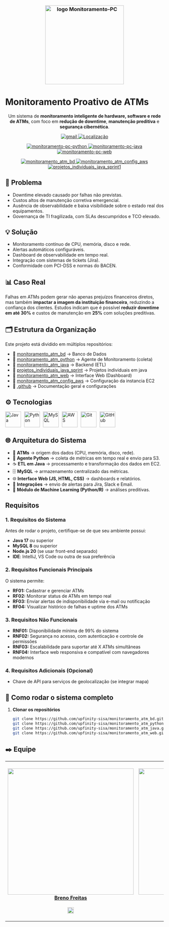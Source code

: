<h3 align="center">
  <img src="../assets/logo_up.jpg" alt="logo Monitoramento-PC" width="250">
</h3>

# Monitoramento Proativo de ATMs
<p align="center">
  Um sistema de <b>monitoramento inteligente de hardware, software e rede de ATMs</b>, com foco em <b>redução de downtime</b>, <b>manutenção preditiva</b> e <b>segurança cibernética</b>.
</p>


<p align="center">
    <a href="mailto:Upfinity_ATM@sptech">
        <img 
            alt="gmail" 
            title="Link para enviar um email" 
            src="https://custom-icon-badges.demolab.com/badge/-Upfinity_ATM@sptech-red?style=for-the-badge&logo=mention&logoColor=white"
        />
    </a> 
     <a href="https://www.bing.com/maps?q=S%C3%A3o+Paulo&satid=id.sid%3Ac6cf2f6e-626c-4267-ae48-9e13ea74d2b9&FORM=KC2MAP&cp=-23.683231%7E-46.595678&lvl=10.7">
        <img 
           alt="Localização" 
            title="Localização São Paulo - BR" 
            src="https://custom-icon-badges.demolab.com/badge/S%C3%A3o%20Paulo-BR-green?style=for-the-badge&logo=location&logoColor=white"
        />
    </a>
</p>
<p align="center">
    <a href="https://github.com/upfinity-sisa/monitoramento_atm_python">
        <img 
            alt="monitoramento-pc-python" 
            title="Monitoramento PC Python" 
            src="https://custom-icon-badges.demolab.com/badge/Repositorio-extração de dados -blue?style=for-the-badge&logo=python&logoColor=white"
        />
    </a> 
    <a href="https://github.com/upfinity-sisa/monitoramento_atm_java">
        <img 
            alt="monitoramento-pc-java" 
            title="Monitoramento PC Java" 
            src="https://custom-icon-badges.demolab.com/badge/repositorio-etl-red?style=for-the-badge&logo=java&logoColor=white"
        />
    </a>
    <a href="https://github.com/upfinity-sisa/monitoramento_atm_web">
        <img 
            alt="monitoramento-pc-web" 
            title="Monitoramento PC Web" 
            src="https://custom-icon-badges.demolab.com/badge/repositorio-web-yellow?style=for-the-badge&logo=javascript&logoColor=white"
        />
    </a>
</p>


<p align="center">
    <a href="https://github.com/upfinity-sisa/monitoramento_atm_bd">
        <img 
            alt="monitoramento_atm_bd" 
            title="monitoramento_atm_bd" 
            src="https://custom-icon-badges.demolab.com/badge/Repositorio-banco de dados -green?style=for-the-badge&logo=mysql&logoColor=white"
        />
    </a> 
    <a href="https://github.com/upfinity-sisa/monitoramento_atm_config_aws">
        <img 
            alt="monitoramento_atm_config_aws" 
            title="monitoramento_atm_config_aws" 
            src="https://custom-icon-badges.demolab.com/badge/repositorio-aws -orange?style=for-the-badge&logo=aws&logoColor=white"
        />
    </a>
    <a href="https://github.com/upfinity-sisa/projetos_individuais_java_sprint1">
        <img 
            alt="projetos_individuais_java_sprint1" 
            title="projetos_individuais_java_sprint1" 
            src="https://custom-icon-badges.demolab.com/badge/repositorio-projetos java-black?style=for-the-badge&logo=java&logoColor=white"
        />
    </a>
</p>

## 🚨 Problema
- Downtime elevado causado por falhas não previstas.  
- Custos altos de manutenção corretiva emergencial.  
- Ausência de observabilidade e baixa visibilidade sobre o estado real dos equipamentos.  
- Governança de TI fragilizada, com SLAs descumpridos e TCO elevado.  


## 💡 Solução
- Monitoramento contínuo de CPU, memória, disco e rede.  
- Alertas automáticos configuráveis.  
- Dashboard de observabilidade em tempo real.  
- Integração com sistemas de tickets (Jira).  
- Conformidade com PCI-DSS e normas do BACEN.  


## 📊 Caso Real
Falhas em ATMs podem gerar não apenas prejuízos financeiros diretos, mas também **impactar a imagem da instituição financeira**, reduzindo a confiança dos clientes. Estudos indicam que é possível **reduzir downtime em até 30%** e custos de manutenção em **25%** com soluções preditivas.  


## 🗂️ Estrutura da Organização
Este projeto está dividido em múltiplos repositórios:  

- 📂 [monitoramento_atm_bd](../monitoramento_atm_bd) → Banco de Dados  
- 📂 [monitoramento_atm_python](../monitoramento_atm_python) → Agente de Monitoramento (coleta)  
- 📂 [monitoramento_atm_java](../monitoramento_atm_java) → Backend (ETL)  
- 📂 [projetos_individuais_java_sprint](../projetos_individuais_java_sprint) → Projetos individuais em java
- 📂 [monitoramento_atm_web](../monitoramento_atm_web) → Interface Web (Dashboard)  
- 📂 [monitoramento_atm_config_aws](../monitoramento_atm_config_aws) → Configuração da instancia EC2
- 📂 [.github](../.github) → Documentação geral e configurações  


## ⚙️ Tecnologias
<div style="display: flex; gap: 10px; flex-wrap: wrap;">
  <img src="https://cdn.jsdelivr.net/gh/devicons/devicon/icons/java/java-original.svg" title="Java" width="50px"/>
  <img src="https://cdn.jsdelivr.net/gh/devicons/devicon/icons/python/python-original.svg" title="Python" width="50px"/>
  <img src="https://cdn.jsdelivr.net/gh/devicons/devicon/icons/mysql/mysql-original.svg" title="MySQL" width="50px"/>
  <img src="../assets/aws-svgrepo-com.svg" title="AWS" width="50px"/>
  <img src="https://cdn.jsdelivr.net/gh/devicons/devicon/icons/git/git-original.svg" title="Git" width="50px"/>
  <img src="https://cdn.jsdelivr.net/gh/devicons/devicon/icons/github/github-original.svg" title="GitHub" width="50px"/>
</div>



## 🌐 Arquitetura do Sistema
<!-- <p align="center">
  <img src="assets/arquitetura.png" alt="Arquitetura do sistema" width="600">
</p> -->

- 🏧 **ATMs** → origem dos dados (CPU, memória, disco, rede).  
- 🐍 **Agente Python** → coleta de métricas em tempo real e envio para S3.  
- ☕ **ETL em Java** → processamento e transformação dos dados em EC2.  
- 🗄️ **MySQL** → armazenamento centralizado das métricas.  
- 🌐 **Interface Web (JS, HTML, CSS)** → dashboards e relatórios.  
- 📢 **Integrações** → envio de alertas para Jira, Slack e Email.  
- 🤖 **Módulo de Machine Learning (Python/R)** → análises preditivas.  

## Requisitos

### 1. Requisitos do Sistema
Antes de rodar o projeto, certifique-se de que seu ambiente possui:  
- **Java 17** ou superior  
- **MySQL 8** ou superior  
- **Node.js 20** (se usar front-end separado)  
- **IDE**: IntelliJ, VS Code ou outra de sua preferência  

### 2. Requisitos Funcionais Principais
O sistema permite:  
- **RF01:** Cadastrar e gerenciar ATMs  
- **RF02:** Monitorar status de ATMs em tempo real  
- **RF03:** Enviar alertas de indisponibilidade via e-mail ou notificação  
- **RF04:** Visualizar histórico de falhas e uptime dos ATMs  

### 3. Requisitos Não Funcionais
- **RNF01:** Disponibilidade mínima de 99% do sistema  
- **RNF02:** Segurança no acesso, com autenticação e controle de permissões  
- **RNF03:** Escalabilidade para suportar até X ATMs simultâneas  
- **RNF04:** Interface web responsiva e compatível com navegadores modernos  

### 4. Requisitos Adicionais (Opcional)
- Chave de API para serviços de geolocalização (se integrar mapa)  


## 🧩 Como rodar o sistema completo
1. **Clonar os repositórios**  
   ```bash
   git clone https://github.com/upfinity-sisa/monitoramento_atm_bd.git
   git clone https://github.com/upfinity-sisa/monitoramento_atm_python.git
   git clone https://github.com/upfinity-sisa/monitoramento_atm_java.git
   git clone https://github.com/upfinity-sisa/monitoramento_atm_web.git
## ✒️ Equipe

<table >

<td align="center" width="125px"><a  href= "https://github.com/brenokas"><img src="https://avatars.githubusercontent.com/u/50001019?v=4" border-radius="50%"; width="400px;"/><br/><b>Breno Freitas</b> </</a><br/> <a  href="https://github.com/brenokas" ><br/> <img  src="https://www.svgrepo.com/show/439171/github.svg"  width="20"/><br/></a>
</td>

<td align="center" width="125px"><a  href= "https://github.com/CatarinaGimenes"><br/><img src="https://avatars.githubusercontent.com/u/199615487?v=4" border-radius="50%"; width="400px;"/><br/><br/><b>Catarina GImenes</b> </</a><br/> <a  href="https://github.com/CatarinaGimenes" ><br/> <img  src="https://www.svgrepo.com/show/439171/github.svg"  width="20"/><br/></a>
</td>

<td align="center" width="125px"><a  href= "https://github.com/Gabriel-Pereiraa"><img src="https://avatars.githubusercontent.com/u/198849603?v=4" border-radius="50%"; width="400px;"/><br/><b>Gabriel Pereira</b> </</a><br/> <a  href="https://github.com/Gabriel-Pereiraa" ><br/> <img  src="https://www.svgrepo.com/show/439171/github.svg"  width="20"/><br/></a>
</td>

<td align="center" width="125px"><a  href= "https://github.com/GiovannePDS7"><img src="https://avatars.githubusercontent.com/u/80229358?v=4" border-radius="50%"; width="400px;"/><br/><b>Giovanne Pagano</b> </</a><br/> <a  href="https://github.com/GiovannePDS7" ><br/> <img  src="https://www.svgrepo.com/show/439171/github.svg"  width="20"/><br/></a>
</td>

<td align="center" width="125px"><a  href= "https://github.com/gwenraldes"><img src="https://avatars.githubusercontent.com/u/198761843?v=4" border-radius="50%"; width="400px;"/><br/><b>Gwen Raldes</b> </</a><br/> <a  href="https://github.com/gwenraldes" ><br/> <img  src="https://www.svgrepo.com/show/439171/github.svg"  width="20"/><br/></a>
</td>

<td align="center" width="125px"><a  href= "https://github.com/OmarDahbur"><img src="https://avatars.githubusercontent.com/u/198760082?v=4" border-radius="50%"; width="400px;"/><br/><b>Omar Dahbur</b> </</a><br/> <a  href="https://github.com/OmarDahbur" ><br/> <img  src="https://www.svgrepo.com/show/439171/github.svg"  width="20"/><br/></a>
</td>






